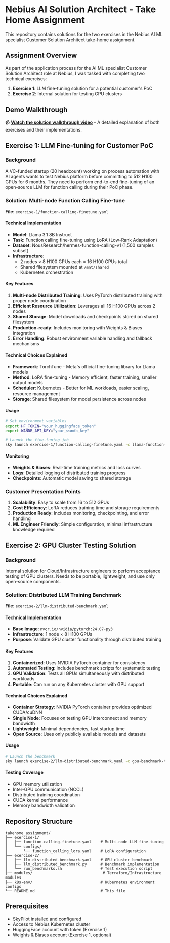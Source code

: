 # Nebius AI Solution Architect - Take Home Assignment

This repository contains solutions for the two exercises in the Nebius AI ML specialist Customer Solution Architect take-home assignment.

## Assignment Overview

As part of the application process for the AI ML specialist Customer Solution Architect role at Nebius, I was tasked with completing two technical exercises:

1. **Exercise 1**: LLM fine-tuning solution for a potential customer's PoC
2. **Exercise 2**: Internal solution for testing GPU clusters

## Demo Walkthrough

📹 **[Watch the solution walkthrough video](https://youtu.be/cLJHAJt8IlQ)** - A detailed explanation of both exercises and their implementations.

## Exercise 1: LLM Fine-tuning for Customer PoC

### Background
A VC-funded startup (20 headcount) working on process automation with AI agents wants to test Nebius platform before committing to 512 H100 GPUs for 6 months. They need to perform end-to-end fine-tuning of an open-source LLM for function calling during their PoC phase.

### Solution: Multi-node Function Calling Fine-tune

**File**: `exercise-1/function-calling-finetune.yaml`

#### Technical Implementation

- **Model**: Llama 3.1 8B Instruct
- **Task**: Function calling fine-tuning using LoRA (Low-Rank Adaptation)
- **Dataset**: NousResearch/hermes-function-calling-v1 (1,500 samples subset)
- **Infrastructure**: 
  - 2 nodes × 8 H100 GPUs each = 16 H100 GPUs total
  - Shared filesystem mounted at `/mnt/shared`
  - Kubernetes orchestration

#### Key Features

1. **Multi-node Distributed Training**: Uses PyTorch distributed training with proper node coordination
2. **Efficient Resource Utilization**: Leverages all 16 H100 GPUs across 2 nodes
3. **Shared Storage**: Model downloads and checkpoints stored on shared filesystem
4. **Production-ready**: Includes monitoring with Weights & Biases integration
5. **Error Handling**: Robust environment variable handling and fallback mechanisms

#### Technical Choices Explained

- **Framework**: TorchTune - Meta's official fine-tuning library for Llama models
- **Method**: LoRA fine-tuning - Memory efficient, faster training, smaller output models
- **Scheduler**: Kubernetes - Better for ML workloads, easier scaling, resource management
- **Storage**: Shared filesystem for model persistence across nodes

#### Usage

```bash
# Set environment variables
export HF_TOKEN="your_huggingface_token"
export WANDB_API_KEY="your_wandb_key"

# Launch the fine-tuning job
sky launch exercise-1/function-calling-finetune.yaml -c llama-function-calling --env HF_TOKEN --env WANDB_API_KEY
```

#### Monitoring

- **Weights & Biases**: Real-time training metrics and loss curves
- **Logs**: Detailed logging of distributed training progress
- **Checkpoints**: Automatic model saving to shared storage

### Customer Presentation Points

1. **Scalability**: Easy to scale from 16 to 512 GPUs
2. **Cost Efficiency**: LoRA reduces training time and storage requirements
3. **Production Ready**: Includes monitoring, checkpointing, and error handling
4. **ML Engineer Friendly**: Simple configuration, minimal infrastructure knowledge required

## Exercise 2: GPU Cluster Testing Solution

### Background
Internal solution for Cloud/Infrastructure engineers to perform acceptance testing of GPU clusters. Needs to be portable, lightweight, and use only open-source components.

### Solution: Distributed LLM Training Benchmark

**File**: `exercise-2/llm-distributed-benchmark.yaml`

#### Technical Implementation

- **Base Image**: `nvcr.io/nvidia/pytorch:24.07-py3`
- **Infrastructure**: 1 node × 8 H100 GPUs
- **Purpose**: Validate GPU cluster functionality through distributed training

#### Key Features

1. **Containerized**: Uses NVIDIA PyTorch container for consistency
2. **Automated Testing**: Includes benchmark scripts for systematic testing
3. **GPU Validation**: Tests all GPUs simultaneously with distributed workloads
4. **Portable**: Can run on any Kubernetes cluster with GPU support

#### Technical Choices Explained

- **Container Strategy**: NVIDIA PyTorch container provides optimized CUDA/cuDNN
- **Single Node**: Focuses on testing GPU interconnect and memory bandwidth
- **Lightweight**: Minimal dependencies, fast startup time
- **Open Source**: Uses only publicly available models and datasets

#### Usage

```bash
# Launch the benchmark
sky launch exercise-2/llm-distributed-benchmark.yaml -c gpu-benchmark-test
```

#### Testing Coverage

- GPU memory utilization
- Inter-GPU communication (NCCL)
- Distributed training coordination
- CUDA kernel performance
- Memory bandwidth validation

## Repository Structure

```
takehome_assignment/
├── exercise-1/
│   ├── function-calling-finetune.yaml    # Multi-node LLM fine-tuning
│   └── configs/
│       └── function_calling_lora.yaml    # LoRA configuration
├── exercise-2/
│   ├── llm-distributed-benchmark.yaml    # GPU cluster benchmark
│   ├── llm_distributed_benchmark.py      # Benchmark implementation
│   └── run_benchmarks.sh                 # Test execution script
├── modules/                               # Terraform/Infrastructure modules
├── k8s-env/                              # Kubernetes environment configs
└── README.md                             # This file
```

## Prerequisites

- SkyPilot installed and configured
- Access to Nebius Kubernetes cluster
- HuggingFace account with token (Exercise 1)
- Weights & Biases account (Exercise 1, optional)

 